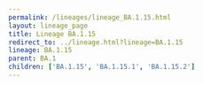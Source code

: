 ```yaml
---
permalink: /lineages/lineage_BA.1.15.html
layout: lineage_page
title: Lineage BA.1.15
redirect_to: ../lineage.html?lineage=BA.1.15
lineage: BA.1.15
parent: BA.1
children: ['BA.1.15', 'BA.1.15.1', 'BA.1.15.2']
---
```

